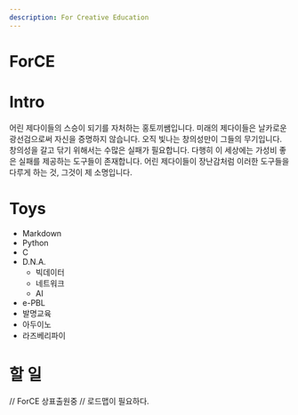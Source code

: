```yaml
---
description: For Creative Education
---
```


# ForCE

# Intro

어린 제다이들의 스승이 되기를 자처하는 홍토끼쌤입니다. 미래의 제다이들은 날카로운 광선검으로써 자신을 증명하지 않습니다. 오직 빛나는 창의성만이 그들의 무기입니다. 창의성을 갈고 닦기 위해서는 수많은 실패가 필요합니다. 다행히 이 세상에는 가성비 좋은 실패를 제공하는 도구들이 존재합니다. 어린 제다이들이 장난감처럼 이러한 도구들을 다루게 하는 것, 그것이 제 소명입니다.

# Toys

* Markdown
* Python
* C
* D.N.A.
  * 빅데이터
  * 네트워크
  * AI
* e-PBL
* 발명교육
* 아두이노
* 라즈베리파이

# 할 일

// ForCE 상표출원중 // 로드맵이 필요하다.

